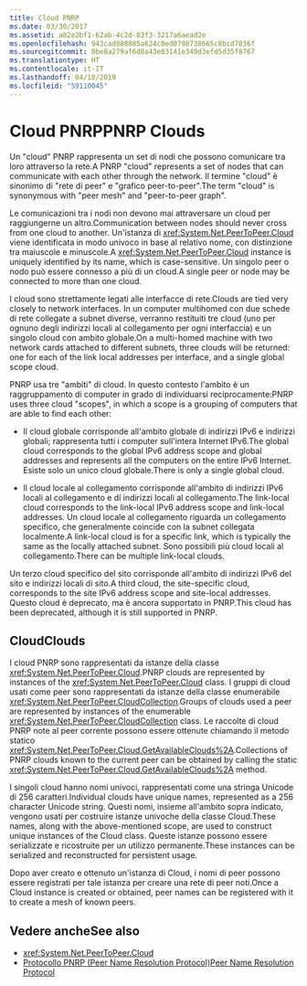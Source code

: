 ```yaml
---
title: Cloud PNRP
ms.date: 03/30/2017
ms.assetid: a82e2bf1-62ab-4c2d-83f3-3217a6aead2e
ms.openlocfilehash: 943cad880885a624c0ed0798738665c8bcd7036f
ms.sourcegitcommit: 0be8a279af6d8a43e03141e349d3efd5d35f8767
ms.translationtype: HT
ms.contentlocale: it-IT
ms.lasthandoff: 04/18/2019
ms.locfileid: "59110045"
---
```

# <a name="pnrp-clouds"></a><span data-ttu-id="7e377-102">Cloud PNRP</span><span class="sxs-lookup"><span data-stu-id="7e377-102">PNRP Clouds</span></span>
<span data-ttu-id="7e377-103">Un "cloud" PNRP rappresenta un set di nodi che possono comunicare tra loro attraverso la rete.</span><span class="sxs-lookup"><span data-stu-id="7e377-103">A PNRP "cloud" represents a set of nodes that can communicate with each other through the network.</span></span> <span data-ttu-id="7e377-104">Il termine "cloud" è sinonimo di "rete di peer" e "grafico peer-to-peer".</span><span class="sxs-lookup"><span data-stu-id="7e377-104">The term "cloud" is synonymous with "peer mesh" and "peer-to-peer graph".</span></span>  
  
 <span data-ttu-id="7e377-105">Le comunicazioni tra i nodi non devono mai attraversare un cloud per raggiungerne un altro.</span><span class="sxs-lookup"><span data-stu-id="7e377-105">Communication between nodes should never cross from one cloud to another.</span></span> <span data-ttu-id="7e377-106">Un'istanza di <xref:System.Net.PeerToPeer.Cloud> viene identificata in modo univoco in base al relativo nome, con distinzione tra maiuscole e minuscole.</span><span class="sxs-lookup"><span data-stu-id="7e377-106">A <xref:System.Net.PeerToPeer.Cloud> instance is uniquely identified by its name, which is case-sensitive.</span></span> <span data-ttu-id="7e377-107">Un singolo peer o nodo può essere connesso a più di un cloud.</span><span class="sxs-lookup"><span data-stu-id="7e377-107">A single peer or node may be connected to more than one cloud.</span></span>  
  
 <span data-ttu-id="7e377-108">I cloud sono strettamente legati alle interfacce di rete.</span><span class="sxs-lookup"><span data-stu-id="7e377-108">Clouds are tied very closely to network interfaces.</span></span>  <span data-ttu-id="7e377-109">In un computer multihomed con due schede di rete collegate a subnet diverse, verranno restituiti tre cloud (uno per ognuno degli indirizzi locali al collegamento per ogni interfaccia) e un singolo cloud con ambito globale.</span><span class="sxs-lookup"><span data-stu-id="7e377-109">On a multi-homed machine with two network cards attached to different subnets, three clouds will be returned: one for each of the link local addresses per interface, and a single global scope cloud.</span></span>  
  
 <span data-ttu-id="7e377-110">PNRP usa tre "ambiti" di cloud. In questo contesto l'ambito è un raggruppamento di computer in grado di individuarsi reciprocamente:</span><span class="sxs-lookup"><span data-stu-id="7e377-110">PNRP uses three cloud "scopes", in which a scope is a grouping of computers that are able to find each other:</span></span>  
  
-   <span data-ttu-id="7e377-111">Il cloud globale corrisponde all'ambito globale di indirizzi IPv6 e indirizzi globali; rappresenta tutti i computer sull'intera Internet IPv6.</span><span class="sxs-lookup"><span data-stu-id="7e377-111">The global cloud corresponds to the global IPv6 address scope and global addresses and represents all the computers on the entire IPv6 Internet.</span></span> <span data-ttu-id="7e377-112">Esiste solo un unico cloud globale.</span><span class="sxs-lookup"><span data-stu-id="7e377-112">There is only a single global cloud.</span></span>  
  
-   <span data-ttu-id="7e377-113">Il cloud locale al collegamento corrisponde all'ambito di indirizzi IPv6 locali al collegamento e di indirizzi locali al collegamento.</span><span class="sxs-lookup"><span data-stu-id="7e377-113">The link-local cloud corresponds to the link-local IPv6 address scope and link-local addresses.</span></span> <span data-ttu-id="7e377-114">Un cloud locale al collegamento riguarda un collegamento specifico, che generalmente coincide con la subnet collegata localmente.</span><span class="sxs-lookup"><span data-stu-id="7e377-114">A link-local cloud is for a specific link, which is typically the same as the locally attached subnet.</span></span> <span data-ttu-id="7e377-115">Sono possibili più cloud locali al collegamento.</span><span class="sxs-lookup"><span data-stu-id="7e377-115">There can be multiple link-local clouds.</span></span>  
  
 <span data-ttu-id="7e377-116">Un terzo cloud specifico del sito corrisponde all'ambito di indirizzi IPv6 del sito e indirizzi locali di sito.</span><span class="sxs-lookup"><span data-stu-id="7e377-116">A third cloud, the site-specific cloud, corresponds to the site IPv6 address scope and site-local addresses.</span></span> <span data-ttu-id="7e377-117">Questo cloud è deprecato, ma è ancora supportato in PNRP.</span><span class="sxs-lookup"><span data-stu-id="7e377-117">This cloud has been deprecated, although it is still supported in PNRP.</span></span>  
  
## <a name="clouds"></a><span data-ttu-id="7e377-118">Cloud</span><span class="sxs-lookup"><span data-stu-id="7e377-118">Clouds</span></span>  
 <span data-ttu-id="7e377-119">I cloud PNRP sono rappresentati da istanze della classe <xref:System.Net.PeerToPeer.Cloud>.</span><span class="sxs-lookup"><span data-stu-id="7e377-119">PNRP clouds are represented by instances of the <xref:System.Net.PeerToPeer.Cloud> class.</span></span> <span data-ttu-id="7e377-120">I gruppi di cloud usati come peer sono rappresentati da istanze della classe enumerabile <xref:System.Net.PeerToPeer.CloudCollection>.</span><span class="sxs-lookup"><span data-stu-id="7e377-120">Groups of clouds used a peer are represented by instances of the enumerable <xref:System.Net.PeerToPeer.CloudCollection> class.</span></span> <span data-ttu-id="7e377-121">Le raccolte di cloud PNRP note al peer corrente possono essere ottenute chiamando il metodo statico <xref:System.Net.PeerToPeer.Cloud.GetAvailableClouds%2A>.</span><span class="sxs-lookup"><span data-stu-id="7e377-121">Collections of PNRP clouds known to the current peer can be obtained by calling the static <xref:System.Net.PeerToPeer.Cloud.GetAvailableClouds%2A> method.</span></span>  
  
 <span data-ttu-id="7e377-122">I singoli cloud hanno nomi univoci, rappresentati come una stringa Unicode di 256 caratteri.</span><span class="sxs-lookup"><span data-stu-id="7e377-122">Individual clouds have unique names, represented as a 256 character Unicode string.</span></span> <span data-ttu-id="7e377-123">Questi nomi, insieme all'ambito sopra indicato, vengono usati per costruire istanze univoche della classe Cloud.</span><span class="sxs-lookup"><span data-stu-id="7e377-123">These names, along with the above-mentioned scope, are used to construct unique instances of the Cloud class.</span></span> <span data-ttu-id="7e377-124">Queste istanze possono essere serializzate e ricostruite per un utilizzo permanente.</span><span class="sxs-lookup"><span data-stu-id="7e377-124">These instances can be serialized and reconstructed for persistent usage.</span></span>  
  
 <span data-ttu-id="7e377-125">Dopo aver creato e ottenuto un'istanza di Cloud, i nomi di peer possono essere registrati per tale istanza per creare una rete di peer noti.</span><span class="sxs-lookup"><span data-stu-id="7e377-125">Once a Cloud instance is created or obtained, peer names can be registered with it to create a mesh of known peers.</span></span>  
  
## <a name="see-also"></a><span data-ttu-id="7e377-126">Vedere anche</span><span class="sxs-lookup"><span data-stu-id="7e377-126">See also</span></span>

- <xref:System.Net.PeerToPeer.Cloud>
- [<span data-ttu-id="7e377-127">Protocollo PNRP (Peer Name Resolution Protocol)</span><span class="sxs-lookup"><span data-stu-id="7e377-127">Peer Name Resolution Protocol</span></span>](../../../docs/framework/network-programming/peer-name-resolution-protocol.md)
